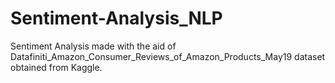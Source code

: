 # Sentiment-Analysis_NLP
Sentiment Analysis made with the aid of Datafiniti_Amazon_Consumer_Reviews_of_Amazon_Products_May19 dataset obtained from Kaggle.
